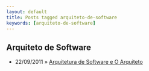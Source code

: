 ```yaml
---
layout: default
title: Posts tagged arquiteto-de-software
keywords: [arquiteto-de-software]
---
```

<h2 class="category">Arquiteto de Software</h2>
<ul class="posts">
<li>
<p>
<span class="date">22/09/2011</span> &raquo; 
<a href="/blog/arquitetura-de-software-e-o-arquiteto">Arquitetura de Software e O Arquiteto</a>
</p>
</li> 
</ul>
